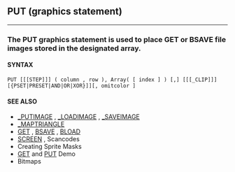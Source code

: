 ## PUT (graphics statement)
---

### The PUT graphics statement is used to place GET or BSAVE file images stored in the designated array.

#### SYNTAX

`PUT [[[STEP]]] ( column , row ), Array( [ index ] ) [,] [[[_CLIP]]]  [{PSET|PRESET|AND|OR|XOR}]][, omitcolor ]`

#### SEE ALSO
* [_PUTIMAGE](./_PUTIMAGE.md) , [_LOADIMAGE](./_LOADIMAGE.md) , [_SAVEIMAGE](./_SAVEIMAGE.md)
* [_MAPTRIANGLE](./_MAPTRIANGLE.md)
* [GET](./GET.md) , [BSAVE](./BSAVE.md) , [BLOAD](./BLOAD.md)
* [SCREEN](./SCREEN.md) , Scancodes
* Creating Sprite Masks
* [GET](./GET.md) and [PUT](./PUT.md) Demo
* Bitmaps
